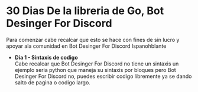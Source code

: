 # 30 Dias De la libreria de Go, Bot Desinger For Discord

Para comenzar cabe recalcar que esto se hace con fines de sin lucro y apoyar ala comunidad en Bot Desinger For Discord Ispanohblante


- **Dia 1 - Sintaxis de codigo**<br>
  Cabe recalcar que Bot Desinger For Discord no tiene un sintaxis un ejemplo seria python que maneja su sintaxis por bloques pero Bot Desinger For Discord no, puedes escribir codigo libremente ya se dando salto de pagina o codigo largo.

